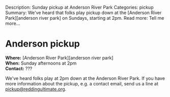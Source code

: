 Description: Sunday pickup at Anderson River Park
Categories: pickup
Summary: We've heard that folks play pickup down at the [Anderson River Park][anderson river park] on Sundays, starting at 2pm.
Read more: Tell me more...

# Anderson pickup

**Where:** [Anderson River Park][anderson river park]  
**When:** Sunday afternoons at 2pm  
**Contact:** ???

We've heard folks play at 2pm down at the Anderson River Park. If you
have more information about the pickup, e.g. a contact email, send us
a line at <pickup@reddingultimate.org>.
